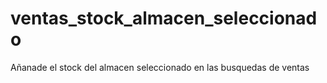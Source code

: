 # ventas_stock_almacen_seleccionado
Añanade el stock del almacen seleccionado en las busquedas de ventas
